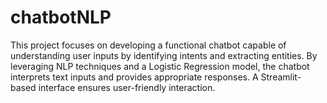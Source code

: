 # chatbotNLP
This project focuses on developing a functional chatbot capable of understanding user inputs by identifying intents and extracting entities. By leveraging NLP techniques and a Logistic Regression model, the chatbot interprets text inputs and provides appropriate responses. A Streamlit-based interface ensures user-friendly interaction.
